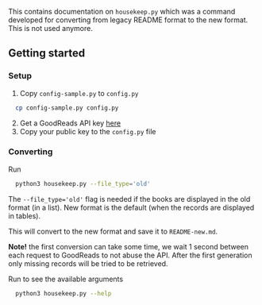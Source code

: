 This contains documentation on `housekeep.py` which was a command developed for converting from legacy README
format to the new format. This is not used anymore.


## Getting started

### Setup
1) Copy ```config-sample.py``` to ```config.py```

```bash
  cp config-sample.py config.py
```
2) Get a GoodReads API key [here](https://www.goodreads.com/api/keys)
3) Copy your public key to the ```config.py``` file

### Converting

Run

```bash
  python3 housekeep.py --file_type='old'
```

The ``--file_type='old'`` flag is needed if the books are displayed in the old format (in a list). New format is the default (when the records are displayed in tables).

This will convert to the new format and save it to ``README-new.md``.

**Note!** the first conversion can take some time, we wait 1 second between each request to GoodReads to not abuse the API.
After the first generation only missing records will be tried to be retrieved.

Run to see the available arguments
```bash
  python3 housekeep.py --help
```
